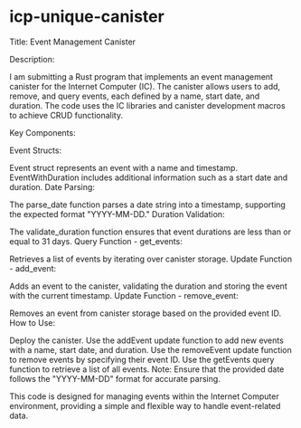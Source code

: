 # icp-unique-canister
Title: Event Management Canister

Description:

I am submitting a Rust program that implements an event management canister for the Internet Computer (IC). The canister allows users to add, remove, and query events, each defined by a name, start date, and duration. The code uses the IC libraries and canister development macros to achieve CRUD functionality.

Key Components:

Event Structs:

Event struct represents an event with a name and timestamp.
EventWithDuration includes additional information such as a start date and duration.
Date Parsing:

The parse_date function parses a date string into a timestamp, supporting the expected format "YYYY-MM-DD."
Duration Validation:

The validate_duration function ensures that event durations are less than or equal to 31 days.
Query Function - get_events:

Retrieves a list of events by iterating over canister storage.
Update Function - add_event:

Adds an event to the canister, validating the duration and storing the event with the current timestamp.
Update Function - remove_event:

Removes an event from canister storage based on the provided event ID.
How to Use:

Deploy the canister.
Use the addEvent update function to add new events with a name, start date, and duration.
Use the removeEvent update function to remove events by specifying their event ID.
Use the getEvents query function to retrieve a list of all events.
Note:
Ensure that the provided date follows the "YYYY-MM-DD" format for accurate parsing.

This code is designed for managing events within the Internet Computer environment, providing a simple and flexible way to handle event-related data.

